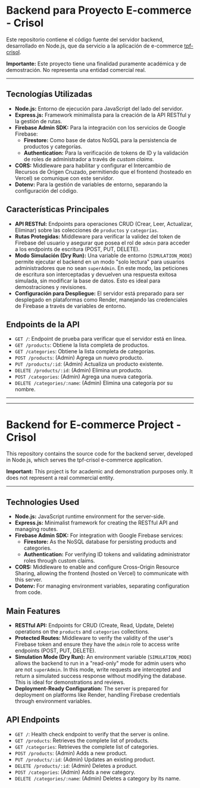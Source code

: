 # Backend para Proyecto E-commerce - Crisol

Este repositorio contiene el código fuente del servidor backend, desarrollado en Node.js, que da servicio a la aplicación de e-commerce [tpf-crisol](https://github.com/elmoteroloco/tpf-crisol).

**Importante:** Este proyecto tiene una finalidad puramente académica y de demostración. No representa una entidad comercial real.

---

## Tecnologías Utilizadas

*   **Node.js:** Entorno de ejecución para JavaScript del lado del servidor.
*   **Express.js:** Framework minimalista para la creación de la API RESTful y la gestión de rutas.
*   **Firebase Admin SDK:** Para la integración con los servicios de Google Firebase:
    *   **Firestore:** Como base de datos NoSQL para la persistencia de productos y categorías.
    *   **Authentication:** Para la verificación de tokens de ID y la validación de roles de administrador a través de *custom claims*.
*   **CORS:** Middleware para habilitar y configurar el Intercambio de Recursos de Origen Cruzado, permitiendo que el frontend (hosteado en Vercel) se comunique con este servidor.
*   **Dotenv:** Para la gestión de variables de entorno, separando la configuración del código.

## Características Principales

*   **API RESTful:** Endpoints para operaciones CRUD (Crear, Leer, Actualizar, Eliminar) sobre las colecciones de `productos` y `categorías`.
*   **Rutas Protegidas:** Middleware para verificar la validez del token de Firebase del usuario y asegurar que posea el rol de `admin` para acceder a los endpoints de escritura (POST, PUT, DELETE).
*   **Modo Simulación (Dry Run):** Una variable de entorno (`SIMULATION_MODE`) permite ejecutar el backend en un modo "solo lectura" para usuarios administradores que no sean `superAdmin`. En este modo, las peticiones de escritura son interceptadas y devuelven una respuesta exitosa simulada, sin modificar la base de datos. Esto es ideal para demostraciones y revisiones.
*   **Configuración para Despliegue:** El servidor está preparado para ser desplegado en plataformas como Render, manejando las credenciales de Firebase a través de variables de entorno.

## Endpoints de la API

*   `GET /`: Endpoint de prueba para verificar que el servidor está en línea.
*   `GET /products`: Obtiene la lista completa de productos.
*   `GET /categories`: Obtiene la lista completa de categorías.
*   `POST /products`: (Admin) Agrega un nuevo producto.
*   `PUT /products/:id`: (Admin) Actualiza un producto existente.
*   `DELETE /products/:id`: (Admin) Elimina un producto.
*   `POST /categories`: (Admin) Agrega una nueva categoría.
*   `DELETE /categories/:name`: (Admin) Elimina una categoría por su nombre.

---
---

# Backend for E-commerce Project - Crisol

This repository contains the source code for the backend server, developed in Node.js, which serves the tpf-crisol e-commerce application.

**Important:** This project is for academic and demonstration purposes only. It does not represent a real commercial entity.

---

## Technologies Used

*   **Node.js:** JavaScript runtime environment for the server-side.
*   **Express.js:** Minimalist framework for creating the RESTful API and managing routes.
*   **Firebase Admin SDK:** For integration with Google Firebase services:
    *   **Firestore:** As the NoSQL database for persisting products and categories.
    *   **Authentication:** For verifying ID tokens and validating administrator roles through custom claims.
*   **CORS:** Middleware to enable and configure Cross-Origin Resource Sharing, allowing the frontend (hosted on Vercel) to communicate with this server.
*   **Dotenv:** For managing environment variables, separating configuration from code.

## Main Features

*   **RESTful API:** Endpoints for CRUD (Create, Read, Update, Delete) operations on the `products` and `categories` collections.
*   **Protected Routes:** Middleware to verify the validity of the user's Firebase token and ensure they have the `admin` role to access write endpoints (POST, PUT, DELETE).
*   **Simulation Mode (Dry Run):** An environment variable (`SIMULATION_MODE`) allows the backend to run in a "read-only" mode for admin users who are not `superAdmin`. In this mode, write requests are intercepted and return a simulated success response without modifying the database. This is ideal for demonstrations and reviews.
*   **Deployment-Ready Configuration:** The server is prepared for deployment on platforms like Render, handling Firebase credentials through environment variables.

## API Endpoints

*   `GET /`: Health check endpoint to verify that the server is online.
*   `GET /products`: Retrieves the complete list of products.
*   `GET /categories`: Retrieves the complete list of categories.
*   `POST /products`: (Admin) Adds a new product.
*   `PUT /products/:id`: (Admin) Updates an existing product.
*   `DELETE /products/:id`: (Admin) Deletes a product.
*   `POST /categories`: (Admin) Adds a new category.
*   `DELETE /categories/:name`: (Admin) Deletes a category by its name.
